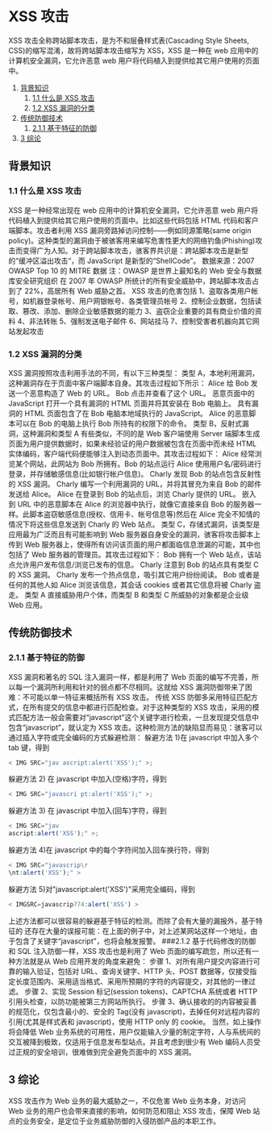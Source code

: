 # XSS 攻击

XSS 攻击全称跨站脚本攻击，是为不和层叠样式表(Cascading Style Sheets, CSS)的缩写混淆，故将跨站脚本攻击缩写为 XSS，XSS 是一种在 web 应用中的计算机安全漏洞，它允许恶意 web 用户将代码植入到提供给其它用户使用的页面中。

1. [背景知识](#背景知识)
    1. [1.1 什么是 XSS 攻击](#11-什么是-xss-攻击)
    2. [1.2 XSS 漏洞的分类](#12-xss-漏洞的分类)
2. [传统防御技术](#传统防御技术)
    1. [2.1.1 基于特征的防御](#211-基于特征的防御)
3. [3 综论](#3-综论)

## 背景知识

### 1.1 什么是 XSS 攻击

XSS 是一种经常出现在 web 应用中的计算机安全漏洞，它允许恶意 web 用户将代码植入到提供给其它用户使用的页面中。比如这些代码包括 HTML 代码和客户端脚本。攻击者利用 XSS 漏洞旁路掉访问控制——例如同源策略(same origin policy)。这种类型的漏洞由于被骇客用来编写危害性更大的网络钓鱼(Phishing)攻击而变得广为人知。对于跨站脚本攻击，骇客界共识是：跨站脚本攻击是新型的“缓冲区溢出攻击“，而 JavaScript 是新型的“ShellCode”。
数据来源：2007 OWASP Top 10 的 MITRE 数据
注：OWASP 是世界上最知名的 Web 安全与数据库安全研究组织
在 2007 年 OWASP 所统计的所有安全威胁中，跨站脚本攻击占到了 22%，高居所有 Web 威胁之首。
XSS 攻击的危害包括
1、盗取各类用户帐号，如机器登录帐号、用户网银帐号、各类管理员帐号
2、控制企业数据，包括读取、篡改、添加、删除企业敏感数据的能力
3、盗窃企业重要的具有商业价值的资料
4、非法转账
5、强制发送电子邮件
6、网站挂马
7、控制受害者机器向其它网站发起攻击

### 1.2 XSS 漏洞的分类

XSS 漏洞按照攻击利用手法的不同，有以下三种类型：
类型 A，本地利用漏洞，这种漏洞存在于页面中客户端脚本自身。其攻击过程如下所示：
Alice 给 Bob 发送一个恶意构造了 Web 的 URL。
Bob 点击并查看了这个 URL。
恶意页面中的 JavaScript 打开一个具有漏洞的 HTML 页面并将其安装在 Bob 电脑上。
具有漏洞的 HTML 页面包含了在 Bob 电脑本地域执行的 JavaScript。
Alice 的恶意脚本可以在 Bob 的电脑上执行 Bob 所持有的权限下的命令。
类型 B，反射式漏洞，这种漏洞和类型 A 有些类似，不同的是 Web 客户端使用 Server 端脚本生成页面为用户提供数据时，如果未经验证的用户数据被包含在页面中而未经 HTML 实体编码，客户端代码便能够注入到动态页面中。其攻击过程如下：
Alice 经常浏览某个网站，此网站为 Bob 所拥有。Bob 的站点运行 Alice 使用用户名/密码进行登录，并存储敏感信息(比如银行帐户信息)。
Charly 发现 Bob 的站点包含反射性的 XSS 漏洞。
Charly 编写一个利用漏洞的 URL，并将其冒充为来自 Bob 的邮件发送给 Alice。
Alice 在登录到 Bob 的站点后，浏览 Charly 提供的 URL。
嵌入到 URL 中的恶意脚本在 Alice 的浏览器中执行，就像它直接来自 Bob 的服务器一样。此脚本盗窃敏感信息(授权、信用卡、帐号信息等)然后在 Alice 完全不知情的情况下将这些信息发送到 Charly 的 Web 站点。
类型 C，存储式漏洞，该类型是应用最为广泛而且有可能影响到 Web 服务器自身安全的漏洞，骇客将攻击脚本上传到 Web 服务器上，使得所有访问该页面的用户都面临信息泄漏的可能，其中也包括了 Web 服务器的管理员。其攻击过程如下：
Bob 拥有一个 Web 站点，该站点允许用户发布信息/浏览已发布的信息。
Charly 注意到 Bob 的站点具有类型 C 的 XSS 漏洞。
Charly 发布一个热点信息，吸引其它用户纷纷阅读。
Bob 或者是任何的其他人如 Alice 浏览该信息，其会话 cookies 或者其它信息将被 Charly 盗走。
类型 A 直接威胁用户个体，而类型 B 和类型 C 所威胁的对象都是企业级 Web 应用。

## 传统防御技术

### 2.1.1 基于特征的防御

XSS 漏洞和著名的 SQL 注入漏洞一样，都是利用了 Web 页面的编写不完善，所以每一个漏洞所利用和针对的弱点都不尽相同。这就给 XSS 漏洞防御带来了困难：不可能以单一特征来概括所有 XSS 攻击。
传统 XSS 防御多采用特征匹配方式，在所有提交的信息中都进行匹配检查。对于这种类型的 XSS 攻击，采用的模式匹配方法一般会需要对“javascript”这个关键字进行检索，一旦发现提交信息中包含“javascript”，就认定为 XSS 攻击。这种检测方法的缺陷显而易见：骇客可以通过插入字符或完全编码的方式躲避检测：
躲避方法 1)在 javascript 中加入多个 tab 键，得到

```js
< IMG SRC="jav ascript:alert('XSS');" >;
```

躲避方法 2) 在 javascript 中加入(空格)字符，得到

```js
< IMG SRC="javascri pt:alert('XSS');" >;
```

躲避方法 3) 在 javascript 中加入(回车)字符，得到

```js
< IMG SRC="jav
ascript:alert('XSS');" >;
```

躲避方法 4)在 javascript 中的每个字符间加入回车换行符，得到

```js
< IMG SRC="javascrip\r
\nt:alert('XSS');" >
```

躲避方法 5)对"javascript:alert('XSS')"采用完全编码，得到

```js
< IMGSRC=javascrip?74:alert('XSS') >
```

上述方法都可以很容易的躲避基于特征的检测。而除了会有大量的漏报外，基于特征的
还存在大量的误报可能：在上面的例子中，对上述某网站这样一个地址，由于包含了关键字“javascript”，也将会触发报警。
###2.1.2 基于代码修改的防御
和 SQL 注入防御一样，XSS 攻击也是利用了 Web 页面的编写疏忽，所以还有一种方法就是从 Web 应用开发的角度来避免：
步骤 1、对所有用户提交内容进行可靠的输入验证，包括对 URL、查询关键字、HTTP 头、POST 数据等，仅接受指定长度范围内、采用适当格式、采用所预期的字符的内容提交，对其他的一律过滤。
步骤 2、实现 Session 标记(session tokens)、CAPTCHA 系统或者 HTTP 引用头检查，以防功能被第三方网站所执行。
步骤 3、确认接收的的内容被妥善的规范化，仅包含最小的、安全的 Tag(没有 javascript)，去掉任何对远程内容的引用(尤其是样式表和 javascript)，使用 HTTP only 的 cookie。
当然，如上操作将会降低 Web 业务系统的可用性，用户仅能输入少量的制定字符，人与系统间的交互被降到极致，仅适用于信息发布型站点。并且考虑到很少有 Web 编码人员受过正规的安全培训，很难做到完全避免页面中的 XSS 漏洞。

## 3 综论

XSS 攻击作为 Web 业务的最大威胁之一，不仅危害 Web 业务本身，对访问 Web 业务的用户也会带来直接的影响，如何防范和阻止 XSS 攻击，保障 Web 站点的业务安全，是定位于业务威胁防御的入侵防御产品的本职工作。
